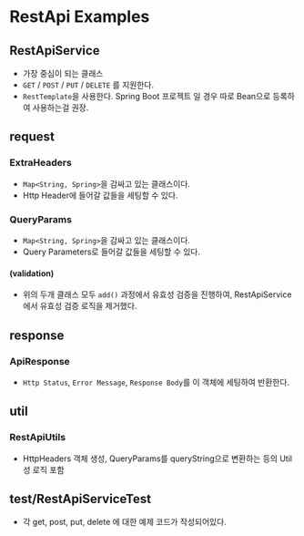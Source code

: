 # RestApi Examples

## RestApiService
- 가장 중심이 되는 클래스
- `GET` / `POST` / `PUT` / `DELETE` 를 지원한다.
- `RestTemplate`을 사용한다. Spring Boot 프로젝트 일 경우 따로 Bean으로 등록하여 사용하는걸 권장.

## request
### ExtraHeaders
- `Map<String, Spring>`을 감싸고 있는 클래스이다.
- Http Header에 들어갈 값들을 세팅할 수 있다.

### QueryParams
- `Map<String, Spring>`을 감싸고 있는 클래스이다.
- Query Parameters로 들어갈 값들을 세팅할 수 있다.

#### (validation)
- 위의 두개 클래스 모두 `add()` 과정에서 유효성 검증을 진행하여, RestApiService에서 유효성 검증 로직을 제거했다.

## response
### ApiResponse
- `Http Status`, `Error Message`, `Response Body`를 이 객체에 세팅하여 반환한다.


## util
### RestApiUtils
- HttpHeaders 객체 생성, QueryParams를 queryString으로  변환하는 등의 Util성 로직 포함

## test/RestApiServiceTest
- 각 get, post, put, delete 에 대한 예제 코드가 작성되어있다.
